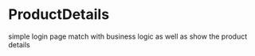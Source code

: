 # ProductDetails
simple   login page  match with business logic as well as show the product details
